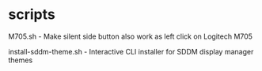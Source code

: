 # scripts

M705.sh - Make silent side button also work as left click on Logitech M705

install-sddm-theme.sh - Interactive CLI installer for SDDM display manager themes
